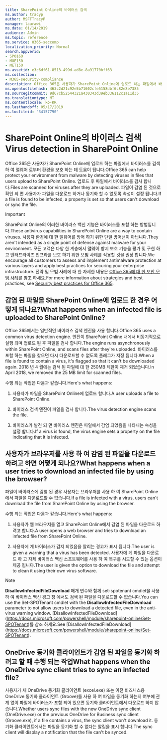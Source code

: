```yaml
---
title: SharePoint Online의 바이러스 검색
ms.author: tracyp
author: MSFTTracyP
manager: laurawi
ms.date: 01/14/2019
audience: Admin
ms.topic: reference
ms.service: O365-seccomp
localization_priority: Normal
search.appverid:
- SPO160
- MOE150
- MET150
ms.assetid: e3c6df61-8513-499d-ad8e-8a91770bff63
ms.collection:
- M365-security-compliance
description: Office 365은 사용자가 SharePoint Online에 업로드 하는 파일에서 바이러스를 검색 하 여 맬웨어 로부터 환경을 보호 하는 데 도움이 됩니다. 업로드 후 파일에서 바이러스를 검사 합니다. 파일이 감염 된 것으로 확인 되 면 사용자가 파일을 다운로드 하거나 동기화 할 수 없도록 속성이 설정 됩니다.
ms.openlocfilehash: 463c2d21c92e5b71602cfe5158dbf6c82e8e7385
ms.sourcegitcommit: 9d67cb52544321a430343d39eb336112c1a11d35
ms.translationtype: MT
ms.contentlocale: ko-KR
ms.lasthandoff: 05/17/2019
ms.locfileid: "34157790"
---
```

# <a name="virus-detection-in-sharepoint-online"></a><span data-ttu-id="5cace-105">SharePoint Online의 바이러스 검색</span><span class="sxs-lookup"><span data-stu-id="5cace-105">Virus detection in SharePoint Online</span></span>

<span data-ttu-id="5cace-106">Office 365은 사용자가 SharePoint Online에 업로드 하는 파일에서 바이러스를 검색 하 여 맬웨어 로부터 환경을 보호 하는 데 도움이 됩니다.</span><span class="sxs-lookup"><span data-stu-id="5cace-106">Office 365 can help protect your environment from malware by detecting viruses in files that users upload to SharePoint Online.</span></span> <span data-ttu-id="5cace-107">업로드 후 파일에서 바이러스를 검사 합니다.</span><span class="sxs-lookup"><span data-stu-id="5cace-107">Files are scanned for viruses after they are uploaded.</span></span> <span data-ttu-id="5cace-108">파일이 감염 된 것으로 확인 되 면 사용자가 파일을 다운로드 하거나 동기화 할 수 없도록 속성이 설정 됩니다.</span><span class="sxs-lookup"><span data-stu-id="5cace-108">If a file is found to be infected, a property is set so that users can't download or sync the file.</span></span>
  
> [!IMPORTANT]
> <span data-ttu-id="5cace-109">SharePoint Online의 이러한 바이러스 백신 기능은 바이러스를 포함 하는 방법입니다.</span><span class="sxs-lookup"><span data-stu-id="5cace-109">These antivirus capabilities in SharePoint Online are a way to contain viruses.</span></span> <span data-ttu-id="5cace-110">사용자 환경에 대 한 맬웨어를 방어 하기 위한 단일 방어선이 아닙니다.</span><span class="sxs-lookup"><span data-stu-id="5cace-110">They aren't intended as a single point of defense against malware for your environment.</span></span> <span data-ttu-id="5cace-111">모든 고객은 다양 한 계층에서 맬웨어 방지 보호 기능을 평가 및 구현 하 고 엔터프라이즈 인프라를 보호 하기 위한 모범 사례를 적용할 것을 권장 합니다.</span><span class="sxs-lookup"><span data-stu-id="5cace-111">We encourage all customers to assess and implement antimalware protection at various layers and apply best practices for securing your enterprise infrastructure.</span></span> <span data-ttu-id="5cace-112">전략 및 모범 사례에 대 한 자세한 내용은 [Office 365에 대 한 보안 모범 사례](security-best-practices.md)를 참조 하세요.</span><span class="sxs-lookup"><span data-stu-id="5cace-112">For more information about strategies and best practices, see [Security best practices for Office 365](security-best-practices.md).</span></span> 
  
## <a name="what-happens-when-an-infected-file-is-uploaded-to-sharepoint-online"></a><span data-ttu-id="5cace-113">감염 된 파일을 SharePoint Online에 업로드 한 경우 어떻게 되나요?</span><span class="sxs-lookup"><span data-stu-id="5cace-113">What happens when an infected file is uploaded to SharePoint Online?</span></span>

<span data-ttu-id="5cace-114">Office 365에서는 일반적인 바이러스 검색 엔진을 사용 합니다.</span><span class="sxs-lookup"><span data-stu-id="5cace-114">Office 365 uses a common virus detection engine.</span></span> <span data-ttu-id="5cace-115">엔진이 SharePoint Online 내에서 비동기적으로 실행 되며 업로드 된 후 파일을 검사 합니다.</span><span class="sxs-lookup"><span data-stu-id="5cace-115">The engine runs asynchronously within SharePoint Online, and scans files after they're uploaded.</span></span> <span data-ttu-id="5cace-116">바이러스를 포함 하는 파일을 찾으면 다시 다운로드할 수 없도록 플래그가 지정 됩니다.</span><span class="sxs-lookup"><span data-stu-id="5cace-116">When a file is found to contain a virus, it's flagged so that it can't be downloaded again.</span></span> <span data-ttu-id="5cace-117">2018 년 4 월에는 검색 된 파일에 대 한 250MB 제한이 제거 되었습니다.</span><span class="sxs-lookup"><span data-stu-id="5cace-117">In April 2018, we removed the 25 MB limit for scanned files.</span></span>
  
<span data-ttu-id="5cace-118">수행 되는 작업은 다음과 같습니다.</span><span class="sxs-lookup"><span data-stu-id="5cace-118">Here's what happens:</span></span>
  
1. <span data-ttu-id="5cace-119">사용자가 파일을 SharePoint Online에 업로드 합니다.</span><span class="sxs-lookup"><span data-stu-id="5cace-119">A user uploads a file to SharePoint Online.</span></span>
    
2. <span data-ttu-id="5cace-120">바이러스 검색 엔진이 파일을 검사 합니다.</span><span class="sxs-lookup"><span data-stu-id="5cace-120">The virus detection engine scans the file.</span></span>
    
3. <span data-ttu-id="5cace-121">바이러스가 발견 되 면 바이러스 엔진은 파일에서 감염 되었음을 나타내는 속성을 설정 합니다.</span><span class="sxs-lookup"><span data-stu-id="5cace-121">If a virus is found, the virus engine sets a property on the file indicating that it is infected.</span></span>
    
## <a name="what-happens-when-a-user-tries-to-download-an-infected-file-by-using-the-browser"></a><span data-ttu-id="5cace-122">사용자가 브라우저를 사용 하 여 감염 된 파일을 다운로드 하려고 하면 어떻게 되나요?</span><span class="sxs-lookup"><span data-stu-id="5cace-122">What happens when a user tries to download an infected file by using the browser?</span></span>

<span data-ttu-id="5cace-123">파일이 바이러스에 감염 된 경우 사용자는 브라우저를 사용 하 여 SharePoint Online에서 파일을 다운로드할 수 없습니다.</span><span class="sxs-lookup"><span data-stu-id="5cace-123">If a file is infected with a virus, users can't download the file from SharePoint Online by using the browser.</span></span>
  
<span data-ttu-id="5cace-124">수행 되는 작업은 다음과 같습니다.</span><span class="sxs-lookup"><span data-stu-id="5cace-124">Here's what happens:</span></span>
  
1. <span data-ttu-id="5cace-125">사용자가 웹 브라우저를 열고 SharePoint Online에서 감염 된 파일을 다운로드 하려고 합니다.</span><span class="sxs-lookup"><span data-stu-id="5cace-125">A user opens a web browser and tries to download an infected file from SharePoint Online.</span></span>
    
2. <span data-ttu-id="5cace-126">사용자에 게 바이러스가 감지 되었음을 알리는 경고가 표시 됩니다.</span><span class="sxs-lookup"><span data-stu-id="5cace-126">The user is given a warning that a virus has been detected.</span></span> <span data-ttu-id="5cace-127">사용자에 게 파일을 다운로드 하 고 자체 바이러스 백신 소프트웨어를 사용 하 여 복구를 시도할 수 있는 옵션이 제공 됩니다.</span><span class="sxs-lookup"><span data-stu-id="5cace-127">The user is given the option to download the file and attempt to clean it using their own virus software.</span></span>

> [!NOTE]
> <span data-ttu-id="5cace-128">**DisallowInfectedFileDownload** 매개 변수와 함께 set-spotenant cmdlet을 사용 하 여 바이러스 백신 경고 창 에서도 검색 된 파일을 다운로드할 수 없습니다.</span><span class="sxs-lookup"><span data-stu-id="5cace-128">You can use the Set-SPOTenant cmdlet with the **DisallowInfectedFileDownload** parameter to not allow users to download a detected file, even in the anti-virus warning window.</span></span> <span data-ttu-id="5cace-129">[DisallowInfectedFileDownload] (https://docs.microsoft.com/powershell/module/sharepoint-online/Set-SPOTenant)를 참조 하세요.</span><span class="sxs-lookup"><span data-stu-id="5cace-129">See [DisallowInfectedFileDownload] (https://docs.microsoft.com/powershell/module/sharepoint-online/Set-SPOTenant).</span></span>
    
## <a name="what-happens-when-the-onedrive-sync-client-tries-to-sync-an-infected-file"></a><span data-ttu-id="5cace-130">OneDrive 동기화 클라이언트가 감염 된 파일을 동기화 하려고 할 때 수행 되는 작업</span><span class="sxs-lookup"><span data-stu-id="5cace-130">What happens when the OneDrive sync client tries to sync an infected file?</span></span>

<span data-ttu-id="5cace-131">사용자가 새 OneDrive 동기화 클라이언트 (excel.exe) 또는 이전 비즈니스용 OneDrive 동기화 클라이언트 (Groove)를 사용 하 여 파일을 동기화 하는지 여부에 관계 없이 파일에 바이러스가 포함 되어 있으면 동기화 클라이언트에서 다운로드 하지 않습니다.</span><span class="sxs-lookup"><span data-stu-id="5cace-131">Whether users sync files with the new OneDrive sync client (OneDrive.exe) or the previous OneDrive for Business sync client (Groove.exe), if a file contains a virus, the sync client won't download it.</span></span> <span data-ttu-id="5cace-132">동기화 클라이언트에서는 파일을 동기화 할 수 없다는 알림을 표시 합니다.</span><span class="sxs-lookup"><span data-stu-id="5cace-132">The sync client will display a notification that the file can't be synced.</span></span>
  

